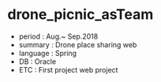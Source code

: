 # drone_picnic_asTeam
- period : Aug.~ Sep.2018
- summary : Drone place sharing web 
- language : Spring
- DB : Oracle
- ETC : First project web project
